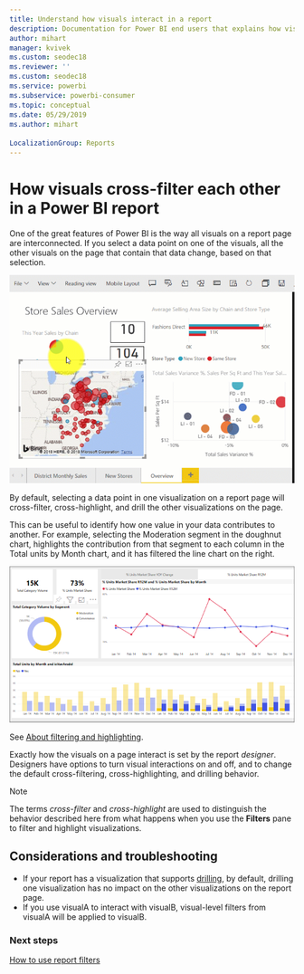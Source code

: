 ```yaml
---
title: Understand how visuals interact in a report
description: Documentation for Power BI end users that explains how visuals interact on a report page. 
author: mihart
manager: kvivek
ms.custom: seodec18
ms.reviewer: ''
ms.custom: seodec18
ms.service: powerbi
ms.subservice: powerbi-consumer
ms.topic: conceptual
ms.date: 05/29/2019
ms.author: mihart

LocalizationGroup: Reports
---
```


# How visuals cross-filter each other in a Power BI report
One of the great features of Power BI is the way all visuals on a report page are interconnected. If you select a data point on one of the visuals, all the other visuals on the page that contain that data change, based on that selection. 

![video of visuals interacting](media/end-user-interactions/interactions.gif)

By default, selecting a data point in one visualization on a report page will cross-filter, cross-highlight, and drill the other visualizations on the page. 

This can be useful to identify how one value in your data contributes to another. For example, selecting the Moderation segment in the doughnut chart, highlights the contribution from that segment to each column in the Total units by Month chart, and it has filtered the line chart on the right.

![image of visuals interacting](media/end-user-interactions/power-bi-interactions.png)

See [About filtering and highlighting](../power-bi-reports-filters-and-highlighting.md). 

Exactly how the visuals on a page interact is set by the report *designer*. Designers have options to turn visual interactions on and off, and to change the default cross-filtering,  cross-highlighting, and drilling behavior. 
  
> [!NOTE]
> The terms *cross-filter* and *cross-highlight* are used to distinguish the behavior described here from what happens when you use the **Filters** pane to filter and highlight visualizations.  

## Considerations and troubleshooting
- If your report has a visualization that supports [drilling](../power-bi-visualization-drill-down.md), by default, drilling one visualization has no impact on the other visualizations on the report page.     
- If you use visualA to interact with visualB, visual-level filters from visualA will be applied to visualB.

### Next steps
[How to use report filters](../power-bi-how-to-report-filter.md)
